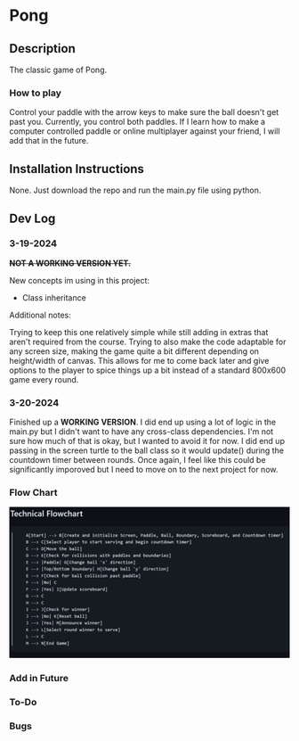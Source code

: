 # Pong

## Description

The classic game of Pong.

### **How to play**

Control your paddle with the arrow keys to make sure the ball doesn't get past you. Currently, you control both paddles. If I learn how to make a computer controlled paddle or online multiplayer against your friend, I will add that in the future.

## Installation Instructions

None. Just download the repo and run the main.py file using python.

## Dev Log

### 3-19-2024

~~**NOT A WORKING VERSION YET.**~~

New concepts im using in this project:

* Class inheritance

Additional notes:

Trying to keep this one relatively simple while still adding in extras that aren't required from the course. Trying to also make the code adaptable for any screen size, making the game quite a bit different depending on height/width of canvas. This allows for me to come back later and give options to the player to spice things up a bit instead of a standard 800x600 game every round.

### 3-20-2024

Finished up a **WORKING VERSION**. I did end up using a lot of logic in the main.py but I didn't want to have any cross-class dependencies. I'm not sure how much of that is okay, but I wanted to avoid it for now. I did end up passing in the screen turtle to the ball class so it would update() during the countdown timer between rounds. Once again, I feel like this could be significantly imporoved but I need to move on to the next project for now.

### **Flow Chart**

![Flow Chart for Title](flowchart.png)

### **Add in Future**

### **To-Do**

### **Bugs**
